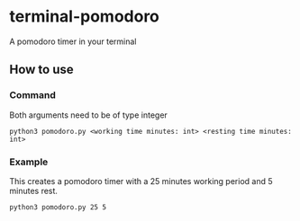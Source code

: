# terminal-pomodoro
A pomodoro timer in your terminal

## How to use

### Command

Both arguments need to be of type integer

```
python3 pomodoro.py <working time minutes: int> <resting time minutes: int>
```

### Example

This creates a pomodoro timer with a 25 minutes working period and 5 minutes rest. 

```
python3 pomodoro.py 25 5
```
